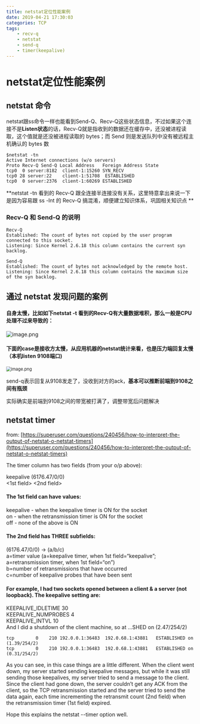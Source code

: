 ```yaml
---
title: netstat定位性能案例
date: 2019-04-21 17:30:03
categories: TCP
tags:
    - recv-q
    - netstat
    - send-q
    - timer(keepalive)
---
```


# netstat定位性能案例

## netstat 命令

netstat跟ss命令一样也能看到Send-Q、Recv-Q这些状态信息，不过如果这个连接不是**Listen状态**的话，Recv-Q就是指收到的数据还在缓存中，还没被进程读取，这个值就是还没被进程读取的 bytes；而 Send 则是发送队列中没有被远程主机确认的 bytes 数

    $netstat -tn  
    Active Internet connections (w/o servers)
    Proto Recv-Q Send-Q Local Address   Foreign Address State  
    tcp0  0 server:8182  client-1:15260 SYN_RECV   
    tcp0 28 server:22    client-1:51708  ESTABLISHED
    tcp0  0 server:2376  client-1:60269 ESTABLISHED

 **netstat -tn 看到的 Recv-Q 跟全连接半连接没有关系，这里特意拿出来说一下是因为容易跟 ss -lnt 的 Recv-Q 搞混淆，顺便建立知识体系，巩固相关知识点 **  

### Recv-Q 和 Send-Q 的说明

```
Recv-Q
Established: The count of bytes not copied by the user program connected to this socket.
Listening: Since Kernel 2.6.18 this column contains the current syn backlog.

Send-Q
Established: The count of bytes not acknowledged by the remote host.
Listening: Since Kernel 2.6.18 this column contains the maximum size of the syn backlog. 
```



## 通过 netstat 发现问题的案例

#### 自身太慢，比如如下netstat -t 看到的Recv-Q有大量数据堆积，那么一般是CPU处理不过来导致的：

![image.png](http://ata2-img.oss-cn-zhangjiakou.aliyuncs.com/77ed9ba81f70f7940546f0a22dabf010.png)



#### 下面的case是接收方太慢，从应用机器的netstat统计来看，也是压力端回复太慢（本机listen 9108端口)

<img src="https://intranetproxy.alipay.com/skylark/lark/0/2020/png/33359/1579241362064-807d8378-6c54-4a2c-a888-ff2337df817c.png" alt="image.png" style="zoom:80%;" />

send-q表示回复从9108发走了，没收到对方的ack，**基本可以推断前端到9108之间有瓶颈**

实际确实是前端到9108之间的带宽被打满了，调整带宽后问题解决

## netstat timer

from: [https://superuser.com/questions/240456/how-to-interpret-the-output-of-netstat-o-netstat-timers](https://superuser.com/questions/240456/how-to-interpret-the-output-of-netstat-o-netstat-timers)

The timer column has two fields (from your o/p above):

keepalive (6176.47/0/0)  
<1st field> <2nd field>  

#### The 1st field can have values:  

keepalive - when the keepalive timer is ON for the socket  
on - when the retransmission timer is ON for the socket  
off - none of the above is ON

#### The 2nd field has THREE subfields:

(6176.47/0/0) -> (a/b/c)  
a=timer value (a=keepalive timer, when 1st field=“keepalive”; a=retransmission timer, when 1st field=“on”)  
b=number of retransmissions that have occurred  
c=number of keepalive probes that have been sent

#### For example, I had two sockets opened between a client & a server (not loopback). The keepalive setting are:

KEEPALIVE_IDLETIME   30  
KEEPALIVE_NUMPROBES   4  
KEEPALIVE_INTVL      10  
And I did a shutdown of the client machine, so at ...SHED on (2.47/254/2) 

```
tcp        0    210 192.0.0.1:36483  192.0.68.1:43881   ESTABLISHED on (1.39/254/2)  
tcp        0    210 192.0.0.1:36483  192.0.68.1:43881   ESTABLISHED on (0.31/254/2)  
```

As you can see, in this case things are a little different. When the client went down, my server started sending keepalive messages, but while it was still sending those keepalives, my server tried to send a message to the client. Since the client had gone down, the server couldn’t get any ACK from the client, so the TCP retransmission started and the server tried to send the data again, each time incrementing the retransmit count (2nd field) when the retransmission timer (1st field) expired.

Hope this explains the netstat --timer option well.